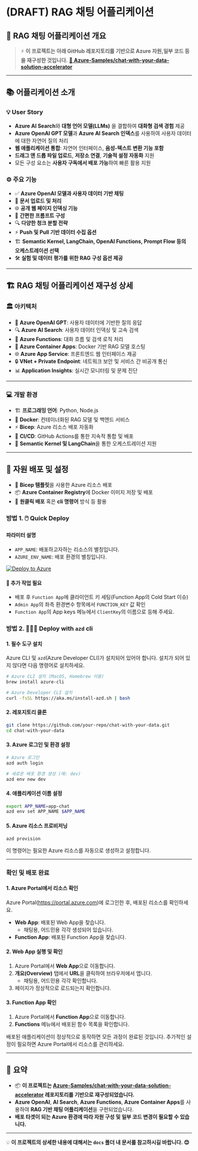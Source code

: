 # (DRAFT) RAG 채팅 어플리케이션

## 💬 **RAG 채팅 어플리케이션 개요**

> ⚡ **이 프로젝트는 아래 GitHub 레포지토리를 기반으로 Azure 자원,일부 코드 등을 재구성한 것입니다.**
> [🔗 **Azure-Samples/chat-with-your-data-solution-accelerator**](https://github.com/Azure-Samples/chat-with-your-data-solution-accelerator)

---

## 📚 어플리케이션 소개

### 💡 User Story

- **Azure AI Search**와 **대형 언어 모델(LLMs)** 을 결합하여 **대화형 검색 경험** 제공
- **Azure OpenAI GPT 모델**과 **Azure AI Search 인덱스**를 사용하여 사용자 데이터에 대한 자연어 질의 처리
- **웹 애플리케이션 통합**: 자연어 인터페이스, **음성-텍스트 변환 기능 포함**
- **드래그 앤 드롭 파일 업로드**, **저장소 연결**, **기술적 설정 자동화** 지원
- 모든 구성 요소는 **사용자 구독에서 배포 가능**하여 빠른 활용 지원

### ⚙️ 주요 기능

- ✅ **Azure OpenAI 모델과 사용자 데이터 기반 채팅**
- 📂 **문서 업로드 및 처리**
- 🌐 **공개 웹 페이지 인덱싱 기능**
- 🧩 **간편한 프롬프트 구성**
- 🔍 **다양한 청크 분할 전략**
- ⚡ **Push 및 Pull 기반 데이터 수집 옵션**
- 🏗️ **Semantic Kernel, LangChain, OpenAI Functions, Prompt Flow 등의 오케스트레이션 선택**
- 🛠️ **실험 및 데이터 평가를 위한 RAG 구성 옵션 제공**

---

## 🏗️ RAG 채팅 어플리케이션 재구성 상세

### 🏛️ 아키텍처

- 💬 **Azure OpenAI GPT**: 사용자 데이터에 기반한 질의 응답
- 🔍 **Azure AI Search**: 사용자 데이터 인덱싱 및 고속 검색
- 🏃 **Azure Functions**: 대화 흐름 및 검색 로직 처리
- 🐳 **Azure Container Apps**: Docker 기반 RAG 모델 호스팅
- 🌐 **Azure App Service**: 프론트엔드 웹 인터페이스 제공
- 🔒 **VNet + Private Endpoint**: 네트워크 보안 및 서비스 간 비공개 통신
- 📊 **Application Insights**: 실시간 모니터링 및 문제 진단

---

### 💻 개발 환경

- 🏗️ **프로그래밍 언어**: Python, Node.js
- 🐳 **Docker**: 컨테이너화된 RAG 모델 및 백엔드 서비스
- ⚡ **Bicep**: Azure 리소스 배포 자동화
- 🧪 **CI/CD**: GitHub Actions를 통한 지속적 통합 및 배포
- 🏃 **Semantic Kernel 및 LangChain**을 통한 오케스트레이션 지원

---

## 🚀 **자원 배포 및 설정**

- 📝 **Bicep 템플릿**을 사용한 Azure 리소스 배포
- 📦 **Azure Container Registry**에 Docker 이미지 저장 및 배포
- 🔗 **원클릭 배포** 혹은 **cli 명령어** 방식 등 활용

### 방법 1. 🖱️ Quick Deploy

#### 파라미터 설명

- `APP_NAME`: 배포하고자하는 리소스의 별칭입니다.
- `AZURE_ENV_NAME`: 배포 환경의 별칭입니다.

[![Deploy to Azure](https://aka.ms/deploytoazurebutton)](https://portal.azure.com/#create/Microsoft.Template/uri/https%3A%2F%2Fraw.githubusercontent.com%2Fjinkookchoi%2Fchat-with-your-data%2Frefs%2Fheads%2Fmain%2Finfra%2Fmain.json)

#### 🚨 추가 작업 필요

- 배포 후 `Function App`에 클라이언트 키 세팅(Function App의 Cold Start 이슈)
- `Admin App`의 좌측 환경변수 항목에서 `FUNCTION_KEY` 값 확인
- `Function App`의 App keys 메뉴에서 `ClientKey`의 이름으로 등해 주세요.

### 방법 2. 👩🏻‍💻 Deploy with `azd` cli

#### 1. 필수 도구 설치

Azure CLI 및 `azd`(Azure Developer CLI)가 설치되어 있어야 합니다.
설치가 되어 있지 않다면 다음 명령어로 설치하세요.

```bash
# Azure CLI 설치 (MacOS, Homebrew 이용)
brew install azure-cli

# Azure Developer CLI 설치
curl -fsSL https://aka.ms/install-azd.sh | bash
```

#### 2. 레포지토리 클론

```bash
git clone https://github.com/your-repo/chat-with-your-data.git
cd chat-with-your-data
```

#### 3. Azure 로그인 및 환경 설정

```bash
# Azure 로그인
azd auth login

# 새로운 배포 환경 생성 (예: dev)
azd env new dev
```

#### 4. 애플리케이션 이름 설정

```bash
export APP_NAME=app-chat
azd env set APP_NAME $APP_NAME
```

#### 5. Azure 리소스 프로비저닝

```bash
azd provision
```

이 명령어는 필요한 Azure 리소스를 자동으로 생성하고 설정합니다.

---

### 확인 및 배포 완료

#### 1. Azure Portal에서 리소스 확인

Azure Portal(https://portal.azure.com)에 로그인한 후, 배포된 리소스를 확인하세요.

- **Web App**: 배포된 Web App을 찾습니다.
    - 채팅용, 어드민용 각각 생성되어 있습니다.
- **Function App**: 배포된 Function App을 찾습니다.

#### 2. Web App 실행 및 확인

1. Azure Portal에서 **Web App**으로 이동합니다.
2. **개요(Overview)** 탭에서 **URL**을 클릭하여 브라우저에서 엽니다.
    - 채팅용, 어드민용 각각 확인합니다.
3. 페이지가 정상적으로 로드되는지 확인합니다.

#### 3. Function App 확인

1. Azure Portal에서 **Function App**으로 이동합니다.
2. **Functions** 메뉴에서 배포된 함수 목록을 확인합니다.

배포된 애플리케이션이 정상적으로 동작하면 모든 과정이 완료된 것입니다. 추가적인 설정이 필요하면 Azure Portal에서 리소스를 관리하세요.


<!--
---

## 💬 주요 변경 및 최적화 사항

-->

---

## 🎯 요약

- 📦 **이 프로젝트는 [Azure-Samples/chat-with-your-data-solution-accelerator](https://github.com/Azure-Samples/chat-with-your-data-solution-accelerator) 레포지토리를 기반으로 재구성되었습니다.**
- **Azure OpenAI**, **AI Search**, **Azure Functions**, **Azure Container Apps**를 사용하여 **RAG 기반 채팅 어플리케이션**을 구현되었습니다.
- **배포 타겟이 되는 Azure 환경에 따라 자원 구성 및 일부 코드 변경이 필요할 수 있습니다.**

---

💡 **이 프로젝트의 상세한 내용에 대해서는 `docs` 폴더 내 문서를 참고하시길 바랍니다.  😊**

